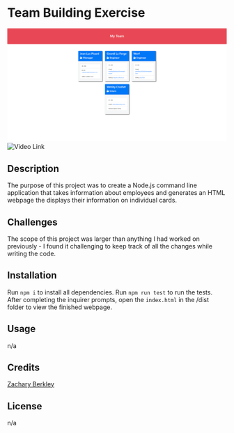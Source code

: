 # Team Building Exercise

![Team Building Exercise Screenshot](./assets/screenshot.png)
![Video Link](https://drive.google.com/file/d/1AVQmUMkmYnVaYz7jPKfCnFfxMWQ9GN8o/view?usp=sharing)

## Description

The purpose of this project was to create a Node.js command line application that takes information about employees and generates an HTML webpage the displays their information on individual cards.

## Challenges

The scope of this project was larger than anything I had worked on previously - I found it challenging to keep track of all the changes while writing the code.

## Installation

Run `npm i` to install all dependencies. Run `npm run test` to run the tests. After completing the inquirer prompts, open the `index.html` in the /dist folder to view the finished webpage. 

## Usage

 n/a

## Credits


[Zachary Berkley](https://github.com/ZBerkley88)

## License

n/a